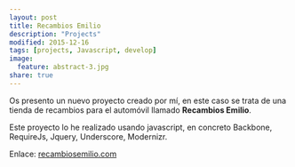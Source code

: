 ```yaml
---
layout: post
title: Recambios Emilio
description: "Projects"
modified: 2015-12-16
tags: [projects, Javascript, develop]
image:
  feature: abstract-3.jpg
share: true
---
```


Os presento un nuevo proyecto creado por mí, en este caso se trata de una tienda de recambios para el automóvil llamado <strong>Recambios Emilio</strong>.

Este proyecto lo he realizado usando javascript, en concreto Backbone, RequireJs, Jquery, Underscore, Modernizr.

Enlace: <a href='http://recambiosemilio.com'>recambiosemilio.com </a>



